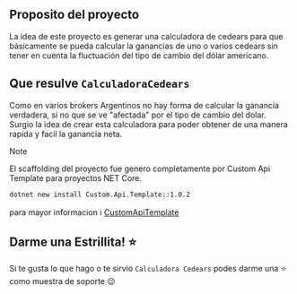 ﻿## Proposito del proyecto

La idea de este proyecto es generar una calculadora de cedears para que básicamente se pueda calcular la ganancias de uno o varios cedears sin tener en cuenta la fluctuación del tipo de cambio del dólar americano.

## Que resulve `CalculadoraCedears`

Como en varios brokers Argentinos no hay forma de calcular la ganancia verdadera, si no que se ve "afectada" por el tipo de cambio del dolar. Surgio la idea de crear esta calculadora para poder obtener de una manera rapida y facil la ganancia neta.

> [!NOTE]
> El scaffolding del proyecto fue genero completamente por Custom Api Template para proyectos NET Core.
> ```bash
> dotnet new install Custom.Api.Template::1.0.2
> ```
> para mayor informacion ℹ️ [CustomApiTemplate](https://github.com/LeonardoFaggiani/Template)


## Darme una Estrillita! ⭐
Si te gusta lo que hago o te sirvio `Calculadora Cedears` podes darme una ⭐ como muestra de soporte 😉

